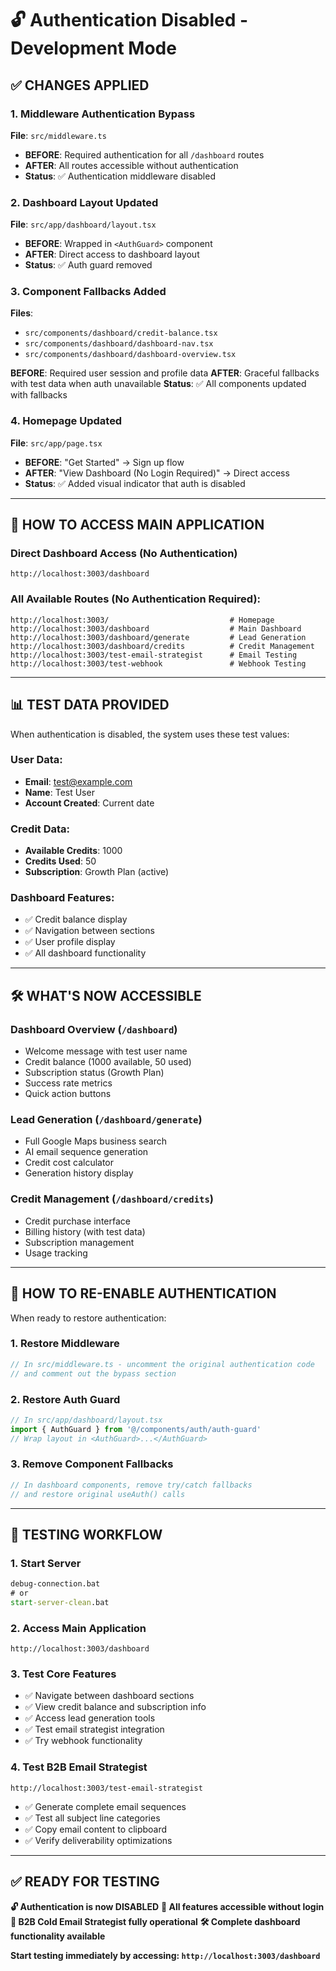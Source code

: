 # 🔓 Authentication Disabled - Development Mode

## ✅ **CHANGES APPLIED**

### **1. Middleware Authentication Bypass**
**File**: `src/middleware.ts`
- **BEFORE**: Required authentication for all `/dashboard` routes
- **AFTER**: All routes accessible without authentication
- **Status**: ✅ Authentication middleware disabled

### **2. Dashboard Layout Updated**
**File**: `src/app/dashboard/layout.tsx`
- **BEFORE**: Wrapped in `<AuthGuard>` component
- **AFTER**: Direct access to dashboard layout
- **Status**: ✅ Auth guard removed

### **3. Component Fallbacks Added**
**Files**: 
- `src/components/dashboard/credit-balance.tsx`
- `src/components/dashboard/dashboard-nav.tsx`
- `src/components/dashboard/dashboard-overview.tsx`

**BEFORE**: Required user session and profile data
**AFTER**: Graceful fallbacks with test data when auth unavailable
**Status**: ✅ All components updated with fallbacks

### **4. Homepage Updated**
**File**: `src/app/page.tsx`
- **BEFORE**: "Get Started" → Sign up flow
- **AFTER**: "View Dashboard (No Login Required)" → Direct access
- **Status**: ✅ Added visual indicator that auth is disabled

---

## 🚀 **HOW TO ACCESS MAIN APPLICATION**

### **Direct Dashboard Access** (No Authentication)
```
http://localhost:3003/dashboard
```

### **All Available Routes** (No Authentication Required):
```
http://localhost:3003/                           # Homepage  
http://localhost:3003/dashboard                  # Main Dashboard
http://localhost:3003/dashboard/generate         # Lead Generation  
http://localhost:3003/dashboard/credits          # Credit Management
http://localhost:3003/test-email-strategist      # Email Testing
http://localhost:3003/test-webhook               # Webhook Testing
```

---

## 📊 **TEST DATA PROVIDED**

When authentication is disabled, the system uses these test values:

### **User Data**:
- **Email**: test@example.com
- **Name**: Test User
- **Account Created**: Current date

### **Credit Data**:
- **Available Credits**: 1000
- **Credits Used**: 50  
- **Subscription**: Growth Plan (active)

### **Dashboard Features**:
- ✅ Credit balance display
- ✅ Navigation between sections
- ✅ User profile display
- ✅ All dashboard functionality

---

## 🛠️ **WHAT'S NOW ACCESSIBLE**

### **Dashboard Overview** (`/dashboard`)
- Welcome message with test user name
- Credit balance (1000 available, 50 used)
- Subscription status (Growth Plan)  
- Success rate metrics
- Quick action buttons

### **Lead Generation** (`/dashboard/generate`)
- Full Google Maps business search
- AI email sequence generation
- Credit cost calculator
- Generation history display

### **Credit Management** (`/dashboard/credits`)
- Credit purchase interface
- Billing history (with test data)
- Subscription management
- Usage tracking

---

## 🔄 **HOW TO RE-ENABLE AUTHENTICATION**

When ready to restore authentication:

### **1. Restore Middleware**
```typescript
// In src/middleware.ts - uncomment the original authentication code
// and comment out the bypass section
```

### **2. Restore Auth Guard**
```typescript  
// In src/app/dashboard/layout.tsx
import { AuthGuard } from '@/components/auth/auth-guard'
// Wrap layout in <AuthGuard>...</AuthGuard>
```

### **3. Remove Component Fallbacks**
```typescript
// In dashboard components, remove try/catch fallbacks
// and restore original useAuth() calls
```

---

## 🎯 **TESTING WORKFLOW**

### **1. Start Server**
```cmd
debug-connection.bat
# or
start-server-clean.bat
```

### **2. Access Main Application**  
```
http://localhost:3003/dashboard
```

### **3. Test Core Features**
- ✅ Navigate between dashboard sections
- ✅ View credit balance and subscription info
- ✅ Access lead generation tools
- ✅ Test email strategist integration
- ✅ Try webhook functionality

### **4. Test B2B Email Strategist**
```
http://localhost:3003/test-email-strategist
```
- ✅ Generate complete email sequences
- ✅ Test all subject line categories  
- ✅ Copy email content to clipboard
- ✅ Verify deliverability optimizations

---

## ✅ **READY FOR TESTING**

**🔓 Authentication is now DISABLED**
**🚀 All features accessible without login**
**📧 B2B Cold Email Strategist fully operational**
**🛠️ Complete dashboard functionality available**

**Start testing immediately by accessing: `http://localhost:3003/dashboard`**